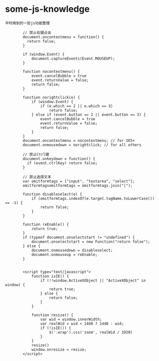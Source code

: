 # some-js-knowledge  
	平时用到的一些js功能整理  
  
			// 禁止右键点击  
			document.oncontextmenu = function() {  
			  return false;  
			}  

			if (window.Event) {
				document.captureEvents(Event.MOUSEUP);
			}

			function nocontextmenu() {
				event.cancelBubble = true
				event.returnValue = false;
				return false;
			}

			function norightclick(e) {
				if (window.Event) {
					if (e.which == 2 || e.which == 3)
						return false;
				} else if (event.button == 2 || event.button == 3) {
					event.cancelBubble = true
					event.returnValue = false;
					return false;
				}
			}
			document.oncontextmenu = nocontextmenu; // for IE5+
			document.onmousedown = norightclick; // for all others
			
			// 禁止Ctrl键  
			document.onkeydown = function() {  
			  if (event.ctrlKey) return false;  
			}  
			
			// 禁止选择文本
			var omitformtags = ["input", "textarea", "select"];
			omitformtagsomitformtags = omitformtags.join("|");

			function disableselect(e) {
				if (omitformtags.indexOf(e.target.tagName.toLowerCase()) == -1) {
					return false;
				}
			}

			function reEnable() {
				return true;
			}
			if (typeof document.onselectstart != "undefined") {
				document.onselectstart = new Function("return false");
			} else {
				document.onmousedown = disableselect;
				document.onmouseup = reEnable;
			}
			
			
			<script type="text/javascript">
				function isIE() {
					if (!!window.ActiveXObject || "ActiveXObject" in window) {
						return true;
					} else {
						return false;
					}
				}

				function resize() {
					var wid = window.innerWidth;
					var realWid = wid < 1440 ? 1440 : wid;
					if (!isIE()) {
						$('.wrap').css('zoom', realWid / 1920)
					}
				}
				resize()
				window.onresize = resize;
			</script>

